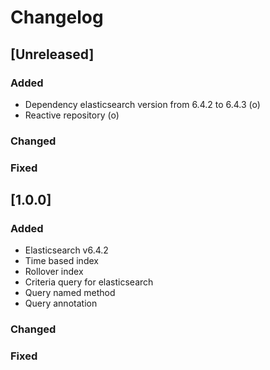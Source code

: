 # Changelog

## [Unreleased]
### Added
- Dependency elasticsearch version from 6.4.2 to 6.4.3 (o)
- Reactive repository (o)

### Changed

### Fixed

## [1.0.0]
### Added
- Elasticsearch v6.4.2
- Time based index
- Rollover index
- Criteria query for elasticsearch
- Query named method
- Query annotation

### Changed

### Fixed
